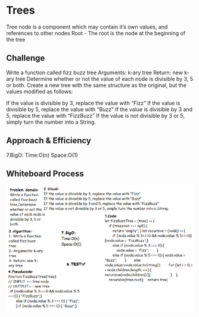 # Trees
<!-- Short summary or background information -->
 Tree node is a component which may contain it’s own values, and references to other nodes
Root - The root is the node at the beginning of the tree

## Challenge
<!-- Description of the challenge -->
Write a function called fizz buzz tree
Arguments: k-ary tree
Return: new k-ary tree
Determine whether or not the value of each node is divisible by 3, 5 or both. Create a new tree with the same structure as the original, but the values modified as follows:

If the value is divisible by 3, replace the value with “Fizz”
If the value is divisible by 5, replace the value with “Buzz”
If the value is divisible by 3 and 5, replace the value with “FizzBuzz”
If the value is not divisible by 3 or 5, simply turn the number into a String.

## Approach & Efficiency
<!-- What approach did you take? Why? What is the Big O space/time for this approach? -->
7.BigO:
Time:O(n)
Space:O(1)

## Whiteboard Process
<!-- Embedded whiteboard image -->
![tree-fizz-buzz](/code-challenge18/tree-fizz-buzz.png)
